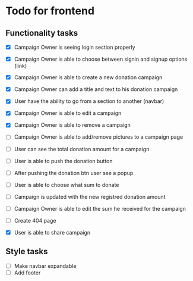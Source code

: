 # Todo for frontend


## Functionality tasks

- [X] Campaign Owner is seeing login section properly
- [X] Campaign Owner is able to choose between signin and signup options (link)
- [X] Campaign Owner is able to create a new donation campaign 
- [X] Campaign Owner can add a title and text to his donation campaign
- [X] User have the ability to go from a section to another (navbar)
- [X] Campaign Owner is able to edit a campaign 
- [X] Campaign Owner is able to remove a campaign
- [ ] Campaign Owner is able to add/remove pictures to a campaign page
- [ ] User can see the total donation amount for a campaign
- [ ] User is able to push the donation button
- [ ] After pushing the donation btn user see a popup 
- [ ] User is able to choose what sum to donate
- [ ] Campaign is updated with the new registred donation amount
- [ ] Campaign Owner is able to edit the sum he received for the campaign
- [ ] Create 404 page
- [X] User is able to share campaign 


## Style tasks
- [ ] Make navbar expandable
- [ ] Add footer